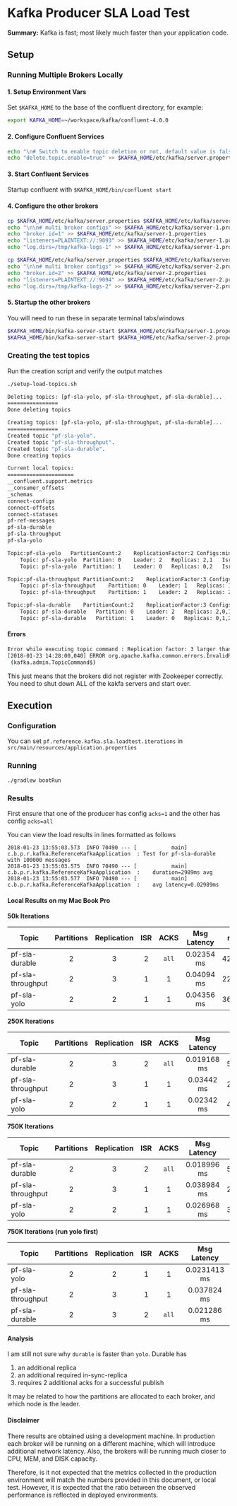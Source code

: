 # Kafka Producer SLA Load Test

**Summary:** Kafka is fast; most likely much faster than your application code.

## Setup

### Running Multiple Brokers Locally

#### 1. Setup Environment Vars

Set `$KAFKA_HOME` to the base of the confluent directory, for example:

```bash
export KAFKA_HOME=~/workspace/kafka/confluent-4.0.0
```

#### 2. Configure Confluent Services

```bash
echo "\n# Switch to enable topic deletion or not, default value is false" >> $KAFKA_HOME/etc/kafka/server.properties
echo "delete.topic.enable=true" >> $KAFKA_HOME/etc/kafka/server.properties
```

#### 3. Start Confluent Services

Startup confluent with `$KAFKA_HOME/bin/confluent start`

#### 4. Configure the other brokers

```bash
cp $KAFKA_HOME/etc/kafka/server.properties $KAFKA_HOME/etc/kafka/server-1.properties
echo "\n\n# multi broker configs" >> $KAFKA_HOME/etc/kafka/server-1.properties
echo "broker.id=1" >> $KAFKA_HOME/etc/kafka/server-1.properties
echo "listeners=PLAINTEXT://:9093" >> $KAFKA_HOME/etc/kafka/server-1.properties
echo "log.dirs=/tmp/kafka-logs-1" >> $KAFKA_HOME/etc/kafka/server-1.properties

cp $KAFKA_HOME/etc/kafka/server.properties $KAFKA_HOME/etc/kafka/server-2.properties
echo "\n\n# multi broker configs" >> $KAFKA_HOME/etc/kafka/server-2.properties
echo "broker.id=2" >> $KAFKA_HOME/etc/kafka/server-2.properties
echo "listeners=PLAINTEXT://:9094" >> $KAFKA_HOME/etc/kafka/server-2.properties
echo "log.dirs=/tmp/kafka-logs-2" >> $KAFKA_HOME/etc/kafka/server-2.properties
```

#### 5. Startup the other brokers

You will need to run these in separate terminal tabs/windows
```bash
$KAFKA_HOME/bin/kafka-server-start $KAFKA_HOME/etc/kafka/server-1.properties 
$KAFKA_HOME/bin/kafka-server-start $KAFKA_HOME/etc/kafka/server-2.properties 
```

### Creating the test topics

Run the creation script and verify the output matches

````bash
./setup-load-topics.sh

Deleting topics: [pf-sla-yolo, pf-sla-throughput, pf-sla-durable]...
================
Done deleting topics

Creating topics: [pf-sla-yolo, pf-sla-throughput, pf-sla-durable]...
================
Created topic "pf-sla-yolo".
Created topic "pf-sla-throughput".
Created topic "pf-sla-durable".
Done creating topics

Current local topics:
=====================
__confluent.support.metrics
__consumer_offsets
_schemas
connect-configs
connect-offsets
connect-statuses
pf-ref-messages
pf-sla-durable
pf-sla-throughput
pf-sla-yolo

Topic:pf-sla-yolo	PartitionCount:2	ReplicationFactor:2	Configs:min.insync.replicas=1
	Topic: pf-sla-yolo	Partition: 0	Leader: 2	Replicas: 2,1	Isr: 2,1
	Topic: pf-sla-yolo	Partition: 1	Leader: 0	Replicas: 0,2	Isr: 0,2

Topic:pf-sla-throughput	PartitionCount:2	ReplicationFactor:3	Configs:min.insync.replicas=2
	Topic: pf-sla-throughput	Partition: 0	Leader: 1	Replicas: 1,2,0	Isr: 1,2,0
	Topic: pf-sla-throughput	Partition: 1	Leader: 2	Replicas: 2,0,1	Isr: 2,0,1

Topic:pf-sla-durable	PartitionCount:2	ReplicationFactor:3	Configs:min.insync.replicas=2
	Topic: pf-sla-durable	Partition: 0	Leader: 2	Replicas: 2,0,1	Isr: 2,0,1
	Topic: pf-sla-durable	Partition: 1	Leader: 0	Replicas: 0,1,2	Isr: 0,1,2
````

#### Errors

```bash
Error while executing topic command : Replication factor: 3 larger than available brokers: 2.
[2018-01-23 14:28:00,040] ERROR org.apache.kafka.common.errors.InvalidReplicationFactorException: Replication factor: 3 larger than available brokers: 2.
 (kafka.admin.TopicCommand$)
```

This just means that the brokers did not register with Zookeeper correctly. You need to shut down
ALL of the kakfa servers and start over.

## Execution

### Configuration

You can set `pf.reference.kafka.sla.loadtest.iterations` in `src/main/resources/application.properties`

### Running

`./gradlew bootRun`

### Results

First ensure that one of the producer has config `acks=1` and the other has config `acks=all`

You can view the load results in lines formatted as follows

```
2018-01-23 13:55:03.573  INFO 70490 --- [           main] c.b.p.r.kafka.ReferenceKafkaApplication  : Test for pf-sla-durable with 100000 messages
2018-01-23 13:55:03.575  INFO 70490 --- [           main] c.b.p.r.kafka.ReferenceKafkaApplication  :    duration=2989ms avg
2018-01-23 13:55:03.577  INFO 70490 --- [           main] c.b.p.r.kafka.ReferenceKafkaApplication  :    avg latency=0.02989ms
```

#### Local Results on my Mac Book Pro

**50k Iterations**

| Topic | Partitions | Replication | ISR | ACKS | Msg Latency | m\s |
|-------|:----------:|:-----------:|:---:|:----:|:-----------:|:---:|
| pf-sla-durable | 2 | 3 | 2 | `all` | 0.02354 ms | 42480 |
| pf-sla-throughput | 2 | 3 | 1 | 1 | 0.04094 ms | 22956 |
| pf-sla-yolo | 2 | 2 | 1 | 1| 0.04356 ms | 36075 |

**250K Iterations**

| Topic | Partitions | Replication | ISR | ACKS | Msg Latency | m\s |
|-------|:----------:|:-----------:|:---:|:----:|:-----------:|:---:|
| pf-sla-durable | 2 | 3 | 2 | `all` | 0.019168 ms | 52170 |
| pf-sla-throughput | 2 | 3 | 1 | 1 | 0.03442 ms | 29052 |
| pf-sla-yolo | 2 | 2 | 1 | 1| 0.02342 ms | 42698 |

**750K Iterations**

| Topic | Partitions | Replication | ISR | ACKS | Msg Latency | m\s |
|-------|:----------:|:-----------:|:---:|:----:|:-----------:|:---:|
| pf-sla-durable | 2 | 3 | 2 | `all` | 0.018996 ms | 52642 |
| pf-sla-throughput | 2 | 3 | 1 | 1 | 0.038984 ms | 25651 |
| pf-sla-yolo | 2 | 2 | 1 | 1| 0.026968 ms | 37080 |

**750K Iterations (run yolo first)**

| Topic | Partitions | Replication | ISR | ACKS | Msg Latency | m\s |
|-------|:----------:|:-----------:|:---:|:----:|:-----------:|:---:|
| pf-sla-yolo | 2 | 2 | 1 | 1| 0.0231413 ms | 43212 |
| pf-sla-throughput | 2 | 3 | 1 | 1 | 0.037824 ms | 26438 |
| pf-sla-durable | 2 | 3 | 2 | `all` | 0.021286 ms | 46977 |


#### Analysis

I am still not sure why `durable` is faster than `yolo`. Durable has

1. an additional replica
1. an additional required in-sync-replica
1. requires 2 additional acks for a successful publish

It may be related to how the partitions are allocated to each broker, and which node is the
leader.

#### Disclaimer

There results are obtained using a development machine. In production each broker will be running
on a different machine, which will introduce additional network latency. Also, the brokers will
be running much closer to CPU, MEM, and DISK capacity.

Therefore, is it not expected that the metrics collected in the production environment will match
the numbers provided in this document, or local test. However, it is expected that the ratio 
between the observed performance is reflected in deployed environments.